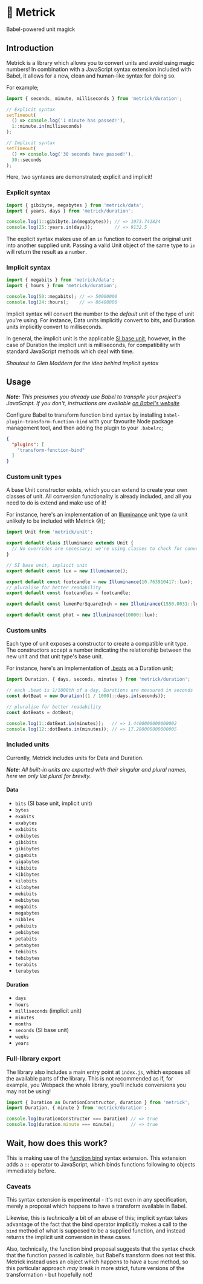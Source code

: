 # 📏 Metrick

Babel-powered unit magick

## Introduction

Metrick is a library which allows you to convert units and avoid using magic numbers! In combination with a JavaScript syntax extension included with Babel, it allows for a new, clean and human-like syntax for doing so.

For example;

```javascript
import { seconds, minute, milliseconds } from 'metrick/duration';

// Explicit syntax
setTimeout(
  () => console.log('1 minute has passed!'),
  1::minute.in(milliseconds)
);

// Implicit syntax
setTimeout(
  () => console.log('30 seconds have passed!'),
  30::seconds
);
```

Here, two syntaxes are demonstrated; explicit and implicit!

### Explicit syntax

```javascript
import { gibibyte, megabytes } from 'metrick/data';
import { years, days } from 'metrick/duration';

console.log(1::gibibyte.in(megabytes)); // => 1073.741824
console.log(25::years.in(days));        // => 9132.5
```

The explicit syntax makes use of an `in` function to convert the original unit into another supplied unit. Passing a valid Unit object of the same type to `in` will return the result as a `number`.

### Implicit syntax

```javascript
import { megabits } from 'metrick/data';
import { hours } from 'metrick/duration';

console.log(50::megabits); // => 50000000
console.log(24::hours);    // => 86400000
```

Implicit syntax will convert the number to the _default_ unit of the type of unit you're using. For instance, Data units implicitly convert to bits, and Duration units implicitly convert to milliseconds.

In general, the implicit unit is the applicable [SI base unit](https://en.wikipedia.org/wiki/SI_base_unit), however, in the case of Duration the implicit unit is milliseconds, for compatibility with standard JavaScript methods which deal with time.

_Shoutout to Glen Maddern for the idea behind implicit syntax_

## Usage

_**Note**: This presumes you already use Babel to transpile your project's JavaScript. If you don't, instructions are available [on Babel's website](https://babeljs.io/docs/setup/)_

Configure Babel to transform function bind syntax by installing `babel-plugin-transform-function-bind` with your favourite Node package management tool, and then adding the plugin to your `.babelrc`;

```json
{
  "plugins": [
    "transform-function-bind"
  ]
}
```

### Custom unit types

A base Unit constructor exists, which you can extend to create your own classes of unit. All conversion functionality is already included, and all you need to do is extend and make use of it!

For instance, here's an implementation of an [Illuminance](https://en.wikipedia.org/wiki/Conversion_of_units#Illuminance) unit type (a unit unlikely to be included with Metrick 😜);

```javascript
import Unit from 'metrick/unit';

export default class Illuminance extends Unit {
  // No overrides are necessary; we're using classes to check for conversion compatibility!
}

// SI base unit, implicit unit
export default const lux = new Illuminance();

export default const footcandle = new Illuminance(10.763910417::lux);
// pluralise for better readability
export default const footcandles = footcandle;

export default const lumenPerSquareInch = new Illuminance(1550.0031::lux);

export default const phot = new Illuminance(10000::lux);
```

### Custom units

Each type of unit exposes a constructor to create a compatible unit type.
The constructors accept a number indicating the relationship between the new unit and that unit type's base unit.

For instance, here's an implementation of [.beats](https://en.wikipedia.org/wiki/Swatch_Internet_Time) as a Duration unit;

```javascript
import Duration, { days, seconds, minutes } from 'metrick/duration';

// each .beat is 1/1000th of a day, Durations are measured in seconds
const dotBeat = new Duration((1 / 1000)::days.in(seconds));

// pluralise for better readability
const dotBeats = dotBeat;

console.log(1::dotBeat.in(minutes));   // => 1.4400000000000002
console.log(12::dotBeats.in(minutes)); // => 17.280000000000005
```

### Included units

Currently, Metrick includes units for Data and Duration.

_**Note**: All built-in units are exported with their singular and plural names, here we only list plural for brevity._

#### Data

* `bits` (SI base unit, implicit unit)
* `bytes`
* `exabits`
* `exabytes`
* `exbibits`
* `exbibytes`
* `gibibits`
* `gibibytes`
* `gigabits`
* `gigabytes`
* `kibibits`
* `kibibytes`
* `kilobits`
* `kilobytes`
* `mebibits`
* `mebibytes`
* `megabits`
* `megabytes`
* `nibbles`
* `pebibits`
* `pebibytes`
* `petabits`
* `petabytes`
* `tebibits`
* `tebibytes`
* `terabits`
* `terabytes`

#### Duration

* `days`
* `hours`
* `milliseconds` (implicit unit)
* `minutes`
* `months`
* `seconds` (SI base unit)
* `weeks`
* `years`

### Full-library export

The library also includes a main entry point at `index.js`, which exposes all the available parts of the library. This is not recommended as if, for example, you Webpack the whole library, you'll include conversions you may not be using!

```javascript
import { Duration as DurationConstructor, duration } from 'metrick';
import Duration, { minute } from 'metrick/duration';

console.log(DurationConstructor === Duration) // => true
console.log(duration.minute === minute);      // => true
```

## Wait, how does this work?

This is making use of the [function bind](https://babeljs.io/docs/plugins/transform-function-bind/) syntax extension. This extension adds a `::` operator to JavaScript, which binds functions following to objects immediately before.

### Caveats

This syntax extension is experimental - it's not even in any specification, merely a proposal which happens to have a transform available in Babel.

Likewise, this is _technically_ a bit of an abuse of this; implicit syntax takes advantage of the fact that the bind operator implicitly makes a call to the `bind` method of what is supposed to be a supplied function, and instead returns the implicit unit conversion in these cases.

Also, technically, the function bind proposal suggests that the syntax check that the function passed is callable, but Babel's transform does not test this. Metrick instead uses an object which happens to have a `bind` method, so this particular approach _may_ break in more strict, future versions of the transformation - but hopefully not!
